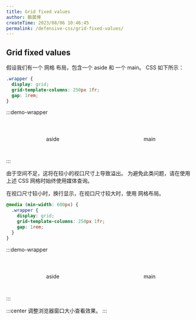 ```yaml
---
title: Grid fixed values
author: 鹏展博
createTime: 2023/08/06 10:46:45
permalink: /defensive-css/grid-fixed-values/
---
```


## Grid fixed values

假设我们有一个 网格 布局，包含一个 aside 和 一个 main。 
CSS 如下所示：

```css
.wrapper {
  display: grid;
  grid-template-columns: 250px 1fr;
  gap: 1rem;
}
```
:::demo-wrapper
<div class="demo1-wrapper">
  <aside>aside</aside>
  <main>main</main>
</div>
:::

<style scoped>
.demo1-wrapper {
  display: grid;
  grid-template-columns: 250px 1fr;
  gap: 1rem;
}

.demo1-wrapper aside,
.demo1-wrapper main {
  text-align: center;
  line-height: 100px;
  height: 100px;
}

.demo1-wrapper aside {
  background-color: var(--vp-c-gray-3);
}
.demo1-wrapper main {
  background-color: var(--vp-c-brand-3);
}
</style>


由于空间不足，这将在较小的视口尺寸上导致溢出。
为避免此类问题，请在使用上述 CSS 网格时始终使用媒体查询。

在视口尺寸较小时，换行显示，在视口尺寸较大时，使用 网格布局。

```css
@media (min-width: 600px) {
  .wrapper {
    display: grid;
    grid-template-columns: 250px 1fr;
    gap: 1rem;
  }
}
```

:::demo-wrapper
<div class="demo2-wrapper">
  <aside>aside</aside>
  <main>main</main>
</div>
:::

<style scoped>
@media (min-width: 600px) {
  .demo2-wrapper {
    display: grid;
    grid-template-columns: 250px 1fr;
    gap: 1rem;
  }
}

.demo2-wrapper aside,
.demo2-wrapper main {
  text-align: center;
  line-height: 100px;
  height: 100px;
}

.demo2-wrapper aside {
  background-color: var(--vp-c-gray-3);
}
.demo2-wrapper main {
  background-color: var(--vp-c-brand-3);
}
</style>

:::center
调整浏览器窗口大小查看效果。
:::
